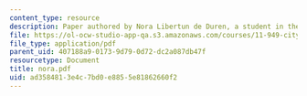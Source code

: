 ```yaml
---
content_type: resource
description: Paper authored by Nora Libertun de Duren, a student in the course.
file: https://ol-ocw-studio-app-qa.s3.amazonaws.com/courses/11-949-city-visions-past-and-future-spring-2004/ad3584813e4c7bd0e8855e81862660f2_nora.pdf
file_type: application/pdf
parent_uid: 407188a9-0173-9d79-0d72-dc2a087db47f
resourcetype: Document
title: nora.pdf
uid: ad358481-3e4c-7bd0-e885-5e81862660f2
---
```

